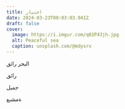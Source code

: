 ```yaml
---
title: اختبار
date: 2024-03-23T00:03:03.941Z
draft: false
cover:
  image: https://i.imgur.com/q02P43jh.jpg
  alt: Peaceful sea
  caption: unsplash.com/@mdysrx
---
```


البحر رائق

رائق

جميل

ةمشبع

